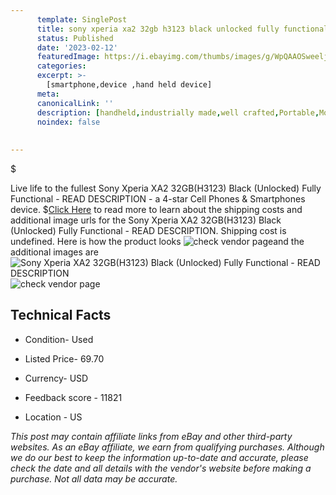 ```yaml
---
      template: SinglePost
      title: sony xperia xa2 32gb h3123 black unlocked fully functional read description
      status: Published
      date: '2023-02-12'
      featuredImage: https://i.ebayimg.com/thumbs/images/g/WpQAAOSweeljxtFb/s-l225.jpg
      categories: 
      excerpt: >-
        [smartphone,device ,hand held device]
      meta:
      canonicalLink: ''
      description: [handheld,industrially made,well crafted,Portable,Mobile,Compact,Convenient,Lightweight,Maneuverable,Man-portable,Miniature,Carriable,Hand-held,Light,Holdable,Transportable,Mobile device,Pocket-sized,On-the-go,Wireless,Cordless,Compact size,Convenient size, smartphone,device ,hand held device]
      noindex: false
      
        
---
```

$

Live life to the fullest Sony Xperia XA2 32GB(H3123) Black (Unlocked) Fully Functional - READ DESCRIPTION - a 4-star Cell Phones & Smartphones device.
$[Click Here](https://www.ebay.com/itm/134415445744?hash=item1f4bc8eef0%3Ag%3AWpQAAOSweeljxtFb&mkevt=1&mkcid=1&mkrid=711-53200-19255-0&campid=%253CePNCampaignId%253E&customid=%253CreferenceId%253E&toolid=10049) to read more to learn about the shipping costs and additional image urls for the Sony Xperia XA2 32GB(H3123) Black (Unlocked) Fully Functional - READ DESCRIPTION. Shipping cost is undefined. Here is how the product looks ![check vendor page](https://i.ebayimg.com/thumbs/images/g/WpQAAOSweeljxtFb/s-l225.jpg)and the additional images are![Sony Xperia XA2 32GB(H3123) Black (Unlocked) Fully Functional - READ DESCRIPTION](https://i.ebayimg.com/images/g/WpQAAOSweeljxtFb/s-l960.jpg)![check vendor page](https://origin-galleryplus.ebayimg.com/ws/web/134415445744_2_0_1/225x225.jpg,https://origin-galleryplus.ebayimg.com/ws/web/134415445744_3_0_1/225x225.jpg,https://origin-galleryplus.ebayimg.com/ws/web/134415445744_4_0_1/225x225.jpg,https://origin-galleryplus.ebayimg.com/ws/web/134415445744_5_0_1/225x225.jpg,https://origin-galleryplus.ebayimg.com/ws/web/134415445744_6_0_1/225x225.jpg,https://origin-galleryplus.ebayimg.com/ws/web/134415445744_7_0_1/225x225.jpg,https://origin-galleryplus.ebayimg.com/ws/web/134415445744_8_0_1/225x225.jpg,https://origin-galleryplus.ebayimg.com/ws/web/134415445744_9_0_1/225x225.jpg)



 ## Technical Facts 



     
      

 - Condition- Used 


      

 - Listed Price- 69.70 


      

 - Currency- USD 


      

 - Feedback score - 11821 


      

 - Location - US 


      
      

 *_This post may contain affiliate links from eBay and other third-party websites. As an eBay affiliate, we earn from qualifying purchases. Although we do our best to keep the information up-to-date and accurate, please check the date and all details with the vendor's website before making a purchase. Not all data may be accurate._*






